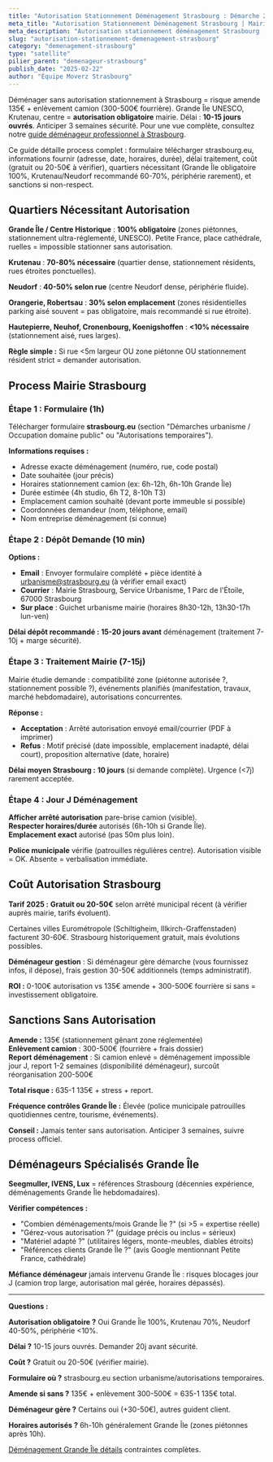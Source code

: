 ```yaml
---
title: "Autorisation Stationnement Déménagement Strasbourg : Démarche 2025"
meta_title: "Autorisation Stationnement Déménagement Strasbourg | Mairie 10-15j"
meta_description: "Autorisation stationnement déménagement Strasbourg : obligatoire Grande Île/Krutenau, délai 10-15j mairie, gratuit ou 20-50€, formulaire strasbourg.eu, amende 135€ si sans."
slug: "autorisation-stationnement-demenagement-strasbourg"
category: "demenagement-strasbourg"
type: "satellite"
pilier_parent: "demenageur-strasbourg"
publish_date: "2025-02-22"
author: "Équipe Moverz Strasbourg"
---
```


Déménager sans autorisation stationnement à Strasbourg = risque amende 135€ + enlèvement camion (300-500€ fourrière). Grande Île UNESCO, Krutenau, centre = **autorisation obligatoire** mairie. Délai : **10-15 jours ouvrés**. Anticiper 3 semaines sécurité. Pour une vue complète, consultez notre [guide déménageur professionnel à Strasbourg](/blog/demenagement-strasbourg/demenageur-strasbourg).

Ce guide détaille process complet : formulaire télécharger strasbourg.eu, informations fournir (adresse, date, horaires, durée), délai traitement, coût (gratuit ou 20-50€ à vérifier), quartiers nécessitant (Grande Île obligatoire 100%, Krutenau/Neudorf recommandé 60-70%, périphérie rarement), et sanctions si non-respect.

## Quartiers Nécessitant Autorisation

**Grande Île / Centre Historique** : **100% obligatoire** (zones piétonnes, stationnement ultra-réglementé, UNESCO). Petite France, place cathédrale, ruelles = impossible stationner sans autorisation.

**Krutenau** : **70-80% nécessaire** (quartier dense, stationnement résidents, rues étroites ponctuelles).

**Neudorf** : **40-50% selon rue** (centre Neudorf dense, périphérie fluide).

**Orangerie, Robertsau** : **30% selon emplacement** (zones résidentielles parking aisé souvent = pas obligatoire, mais recommandé si rue étroite).

**Hautepierre, Neuhof, Cronenbourg, Koenigshoffen** : **<10% nécessaire** (stationnement aisé, rues larges).

**Règle simple :** Si rue <5m largeur OU zone piétonne OU stationnement résident strict = demander autorisation.

## Process Mairie Strasbourg

### Étape 1 : Formulaire (1h)

Télécharger formulaire **strasbourg.eu** (section "Démarches urbanisme / Occupation domaine public" ou "Autorisations temporaires").

**Informations requises :**
- Adresse exacte déménagement (numéro, rue, code postal)
- Date souhaitée (jour précis)
- Horaires stationnement camion (ex: 6h-12h, 6h-10h Grande Île)
- Durée estimée (4h studio, 6h T2, 8-10h T3)
- Emplacement camion souhaité (devant porte immeuble si possible)
- Coordonnées demandeur (nom, téléphone, email)
- Nom entreprise déménagement (si connue)

### Étape 2 : Dépôt Demande (10 min)

**Options :**
- **Email** : Envoyer formulaire complété + pièce identité à urbanisme@strasbourg.eu (à vérifier email exact)
- **Courrier** : Mairie Strasbourg, Service Urbanisme, 1 Parc de l'Étoile, 67000 Strasbourg
- **Sur place** : Guichet urbanisme mairie (horaires 8h30-12h, 13h30-17h lun-ven)

**Délai dépôt recommandé :** **15-20 jours avant** déménagement (traitement 7-10j + marge sécurité).

### Étape 3 : Traitement Mairie (7-15j)

Mairie étudie demande : compatibilité zone (piétonne autorisée ?, stationnement possible ?), événements planifiés (manifestation, travaux, marché hebdomadaire), autorisations concurrentes.

**Réponse :**
- **Acceptation** : Arrêté autorisation envoyé email/courrier (PDF à imprimer)
- **Refus** : Motif précisé (date impossible, emplacement inadapté, délai court), proposition alternative (date, horaire)

**Délai moyen Strasbourg :** **10 jours** (si demande complète). Urgence (<7j) rarement acceptée.

### Étape 4 : Jour J Déménagement

**Afficher arrêté autorisation** pare-brise camion (visible).  
**Respecter horaires/durée** autorisés (6h-10h si Grande Île).  
**Emplacement exact** autorisé (pas 50m plus loin).

**Police municipale** vérifie (patrouilles régulières centre). Autorisation visible = OK. Absente = verbalisation immédiate.

## Coût Autorisation Strasbourg

**Tarif 2025 :** **Gratuit ou 20-50€** selon arrêté municipal récent (à vérifier auprès mairie, tarifs évoluent).

Certaines villes Eurométropole (Schiltigheim, Illkirch-Graffenstaden) facturent 30-60€. Strasbourg historiquement gratuit, mais évolutions possibles.

**Déménageur gestion** : Si déménageur gère démarche (vous fournissez infos, il dépose), frais gestion 30-50€ additionnels (temps administratif).

**ROI :** 0-100€ autorisation vs 135€ amende + 300-500€ fourrière si sans = investissement obligatoire.

## Sanctions Sans Autorisation

**Amende :** 135€ (stationnement gênant zone réglementée)  
**Enlèvement camion** : 300-500€ (fourrière + frais dossier)  
**Report déménagement** : Si camion enlevé = déménagement impossible jour J, report 1-2 semaines (disponibilité déménageur), surcoût réorganisation 200-500€

**Total risque :** 635-1 135€ + stress + report.

**Fréquence contrôles Grande Île :** Élevée (police municipale patrouilles quotidiennes centre, tourisme, événements).

**Conseil :** Jamais tenter sans autorisation. Anticiper 3 semaines, suivre process officiel.

## Déménageurs Spécialisés Grande Île

**Seegmuller, IVENS, Lux** = références Strasbourg (décennies expérience, déménagements Grande Île hebdomadaires).

**Vérifier compétences :**
- "Combien déménagements/mois Grande Île ?" (si >5 = expertise réelle)
- "Gérez-vous autorisation ?" (guidage précis ou inclus = sérieux)
- "Matériel adapté ?" (utilitaires légers, monte-meubles, diables étroits)
- "Références clients Grande Île ?" (avis Google mentionnant Petite France, cathédrale)

**Méfiance déménageur** jamais intervenu Grande Île : risques blocages jour J (camion trop large, autorisation mal gérée, horaires dépassés).

---

**Questions :**

**Autorisation obligatoire ?** Oui Grande Île 100%, Krutenau 70%, Neudorf 40-50%, périphérie <10%.

**Délai ?** 10-15 jours ouvrés. Demander 20j avant sécurité.

**Coût ?** Gratuit ou 20-50€ (vérifier mairie).

**Formulaire où ?** strasbourg.eu section urbanisme/autorisations temporaires.

**Amende si sans ?** 135€ + enlèvement 300-500€ = 635-1 135€ total.

**Déménageur gère ?** Certains oui (+30-50€), autres guident client.

**Horaires autorisés ?** 6h-10h généralement Grande Île (zones piétonnes après 10h).

[Déménagement Grande Île détails](/blog/satellites/demenageur-grande-ile-strasbourg) contraintes complètes.

